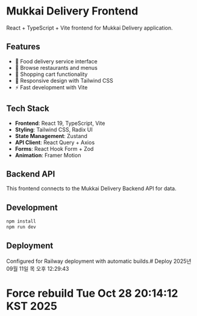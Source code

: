 # Mukkai Delivery Frontend

React + TypeScript + Vite frontend for Mukkai Delivery application.

## Features
- 🍕 Food delivery service interface
- 🏪 Browse restaurants and menus
- 🛒 Shopping cart functionality
- 📱 Responsive design with Tailwind CSS
- ⚡ Fast development with Vite

## Tech Stack
- **Frontend**: React 19, TypeScript, Vite
- **Styling**: Tailwind CSS, Radix UI
- **State Management**: Zustand
- **API Client**: React Query + Axios
- **Forms**: React Hook Form + Zod
- **Animation**: Framer Motion

## Backend API
This frontend connects to the Mukkai Delivery Backend API for data.

## Development
```bash
npm install
npm run dev
```

## Deployment
Configured for Railway deployment with automatic builds.# Deploy 2025년 09월 11일 목 오후 12:29:43
# Force rebuild Tue Oct 28 20:14:12 KST 2025
